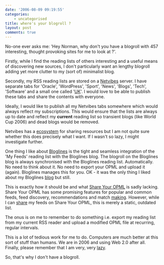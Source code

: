 ```yaml
---
date: '2006-08-09 09:19:55'
categories:
    - uncategorised
title: where's your blogroll ?
layout: post
comments: true
---
```

No-one ever asks me: 'Hey Norman, why don't you have a blogroll with 457
interesting, thought provoking sites for me to look at ?'.

Firstly, while I find the reading lists of others interesting and a
useful means of discovering new sources, I don't particularly want an
lengthy blogroll adding yet more clutter to my (sort of) minimalist
blog.

Secondly, my RSS reading lists are stored on a
[Netvibes](http://www.netvibes.com/) server. I have separate tabs for
'Oracle', 'WordPress', 'Sport', 'News', 'Blogs', 'Tech', 'Software' and
a small one called
'[UK](http://www.nbrightside.com/blog/2006/08/08/the-state-of-the-uk-blogosphere/)'.
I would love to be able to publish these tabs and share the contents
with everyone.

Ideally, I would like to publish all my Netvibes tabs somewhere which
would always reflect my subscriptions. This would ensure that the lists
are always up to date and reflect my **current** reading list so
transient blogs (like World Cup 2006) and dead blogs would be removed.

Netvibes has a [ecosystem](http://eco.netvibes.com/) for sharing
resources but I am not quite sure whether this does precisely what I
want. If I wasn't so lazy, I might investigate further.

One thing I like about [Bloglines](http://www.bloglines.com/) is the
tight and seamless integration of the 'My Feeds' reading list with the
Bloglines blog. The blogroll on the Bloglines blog is always
synchronised with the Bloglines reading list. Automatically. No need to
think about it. No need to export your OPML and upload it (again).
Bloglines manages this for you. OK - it was the only thing I liked about
my Bloglines [blog](http://www.bloglines.com/blog/andycowl) but still.

This is exactly how it should be and what
[Share Your OPML](http://share.opml.org/)
is sadly lacking. Share Your OPML has some
promising features for popular and common feeds, feed discovery,
recommendations and match
[making](http://www.nbrightside.com/blog/2006/06/02/blind-date/).
However, while I can
[share](http://share.opml.org/viewsharedfeeds/?user_id=3948) my feeds on
Share Your OPML, this is merely a static, outdated list.

The onus is on me to remember to do something i.e. export my reading
list from my current RSS reader and upload a modified OPML file at
recurring, regular intervals.

This is a lot of tedious work for me to do. Computers are much better at
this sort of stuff than humans. We are in 2006 and using Web 2.0 after
all. Finally, please remember that I am very, very
[lazy](http://www.nbrightside.com/blog/2006/01/27/unix-for-lazy-people/).

So, that's why I don't have a blogroll.
